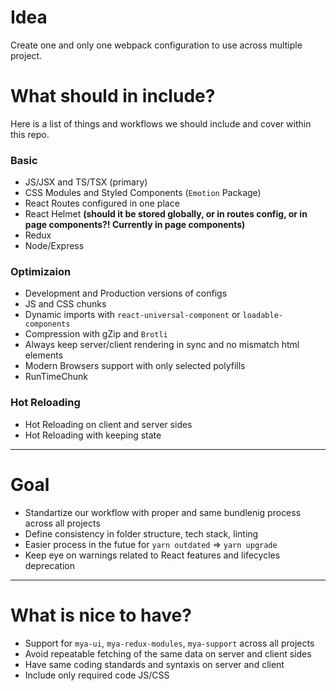 # Idea
Create one and only one webpack configuration to use across multiple project.

# What should in include?
Here is a list of things and workflows we should include and cover within this repo.

### Basic
- JS/JSX and TS/TSX (primary)
- CSS Modules and Styled Components (`Emotion` Package)
- React Routes configured in one place
- React Helmet __(should it be stored globally, or in routes config, or in page components?! Currently in page components)__
- Redux
- Node/Express

### Optimizaion
- Development and Production versions of configs
- JS and CSS chunks
- Dynamic imports with `react-universal-component` or `loadable-components`
- Compression with gZip and `Brotli`
- Always keep server/client rendering in sync and no mismatch html elements
- Modern Browsers support with only selected polyfills
- RunTimeChunk

### Hot Reloading
- Hot Reloading on client and server sides
- Hot Reloading with keeping state

---

# Goal
- Standartize our workflow with proper and same bundlenig process across all projects
- Define consistency in folder structure, tech stack, linting
- Easier process in the futue for `yarn outdated` => `yarn upgrade`
- Keep eye on warnings related to React features and lifecycles deprecation

--- 

# What is nice to have?
- Support for `mya-ui`, `mya-redux-modules`, `mya-support` across all projects
- Avoid repeatable fetching of the same data on server and client sides
- Have same coding standards and syntaxis on server and client
- Include only required code JS/CSS